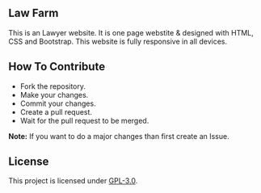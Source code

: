## Law Farm
This is an Lawyer website. It is one page webstite & designed with HTML, CSS and Bootstrap. This website is fully responsive in all devices.

## How To Contribute
- Fork the repository.
- Make your changes.
- Commit your changes.
- Create a pull request.
- Wait for the pull request to be merged.

**Note:** If you want to do a major changes than first create an Issue.

## License
This project is licensed under [GPL-3.0](https://github.com/mrhrifat/law-farm/blob/master/LICENSE.md).
